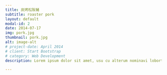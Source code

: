 ```yaml
---
title: 炭烤松阪豬
subtitle: roaster pork
layout: default
modal-id: 2
date: 2014-07-17
img: pork.jpg
thumbnail: pork.jpg
alt: image-alt
# project-date: April 2014
# client: Start Bootstrap
# category: Web Development
description: Lorem ipsum dolor sit amet, usu cu alterum nominavi lobortis. At duo novum diceret. Tantas apeirian vix et, usu sanctus postulant inciderint ut, populo diceret necessitatibus in vim. Cu eum dicam feugiat noluisse.

---
```

